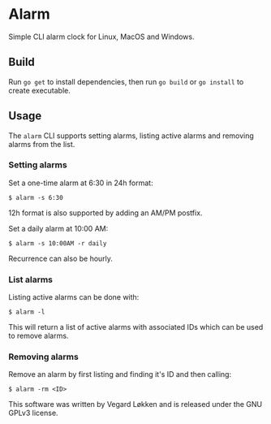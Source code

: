 # Alarm

Simple CLI alarm clock for Linux, MacOS and Windows.

## Build

Run `go get` to install dependencies, then run `go build` or `go install` to create executable.

## Usage

The `alarm` CLI supports setting alarms, listing active alarms and removing alarms from the list.

### Setting alarms

Set a one-time alarm at 6:30 in 24h format:

`$ alarm -s 6:30`

12h format is also supported by adding an AM/PM postfix.

Set a daily alarm at 10:00 AM:

`$ alarm -s 10:00AM -r daily`

Recurrence can also be hourly.

### List alarms

Listing active alarms can be done with:

`$ alarm -l`

This will return a list of active alarms with associated IDs which can be used to remove alarms.

### Removing alarms

Remove an alarm by first listing and finding it's ID and then calling:

`$ alarm -rm <ID>`

This software was written by Vegard Løkken and is released under the GNU GPLv3 license.
